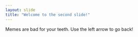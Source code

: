 ```yaml
---
layout: slide
title: "Welcome to the second slide!"
---
```

Memes are bad for your teeth.
Use the left arrow to go back!
